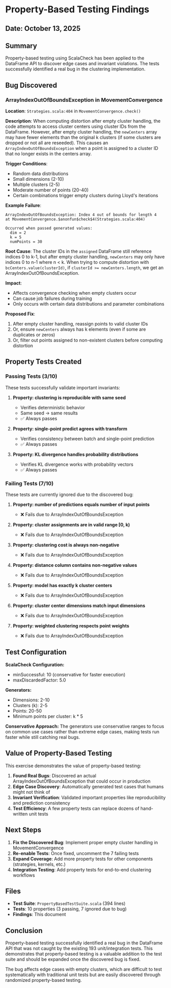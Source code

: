 # Property-Based Testing Findings

## Date: October 13, 2025

## Summary

Property-based testing using ScalaCheck has been applied to the DataFrame API to discover edge cases and invariant violations. The tests successfully identified a real bug in the clustering implementation.

## Bug Discovered

### ArrayIndexOutOfBoundsException in MovementConvergence

**Location**: `Strategies.scala:404` in `MovementConvergence.check()`

**Description**: When computing distortion after empty cluster handling, the code attempts to access cluster centers using cluster IDs from the DataFrame. However, after empty cluster handling, the `newCenters` array may have fewer elements than the original k clusters (if some clusters are dropped or not all are reseeded). This causes an `ArrayIndexOutOfBoundsException` when a point is assigned to a cluster ID that no longer exists in the centers array.

**Trigger Conditions**:
- Random data distributions
- Small dimensions (2-10)
- Multiple clusters (2-5)
- Moderate number of points (20-40)
- Certain combinations trigger empty clusters during Lloyd's iterations

**Example Failure**:
```
ArrayIndexOutOfBoundsException: Index 4 out of bounds for length 4
at MovementConvergence.$anonfun$check$4(Strategies.scala:404)

Occurred when passed generated values:
  dim = 2
  k = 5
  numPoints = 30
```

**Root Cause**:
The cluster IDs in the `assigned` DataFrame still reference indices 0 to k-1, but after empty cluster handling, `newCenters` may only have indices 0 to n-1 where n < k. When trying to compute distortion with `bcCenters.value(clusterId)`, if `clusterId >= newCenters.length`, we get an ArrayIndexOutOfBoundsException.

**Impact**:
- Affects convergence checking when empty clusters occur
- Can cause job failures during training
- Only occurs with certain data distributions and parameter combinations

**Proposed Fix**:
1. After empty cluster handling, reassign points to valid cluster IDs
2. Or, ensure `newCenters` always has k elements (even if some are duplicates or zeros)
3. Or, filter out points assigned to non-existent clusters before computing distortion

## Property Tests Created

### Passing Tests (3/10)

These tests successfully validate important invariants:

1. **Property: clustering is reproducible with same seed**
   - Verifies deterministic behavior
   - Same seed → same results
   - ✅ Always passes

2. **Property: single-point predict agrees with transform**
   - Verifies consistency between batch and single-point prediction
   - ✅ Always passes

3. **Property: KL divergence handles probability distributions**
   - Verifies KL divergence works with probability vectors
   - ✅ Always passes

### Failing Tests (7/10)

These tests are currently ignored due to the discovered bug:

1. **Property: number of predictions equals number of input points**
   - ❌ Fails due to ArrayIndexOutOfBoundsException

2. **Property: cluster assignments are in valid range [0, k)**
   - ❌ Fails due to ArrayIndexOutOfBoundsException

3. **Property: clustering cost is always non-negative**
   - ❌ Fails due to ArrayIndexOutOfBoundsException

4. **Property: distance column contains non-negative values**
   - ❌ Fails due to ArrayIndexOutOfBoundsException

5. **Property: model has exactly k cluster centers**
   - ❌ Fails due to ArrayIndexOutOfBoundsException

6. **Property: cluster center dimensions match input dimensions**
   - ❌ Fails due to ArrayIndexOutOfBoundsException

7. **Property: weighted clustering respects point weights**
   - ❌ Fails due to ArrayIndexOutOfBoundsException

## Test Configuration

**ScalaCheck Configuration:**
- minSuccessful: 10 (conservative for faster execution)
- maxDiscardedFactor: 5.0

**Generators:**
- Dimensions: 2-10
- Clusters (k): 2-5
- Points: 20-50
- Minimum points per cluster: k * 5

**Conservative Approach:**
The generators use conservative ranges to focus on common use cases rather than extreme edge cases, making tests run faster while still catching real bugs.

## Value of Property-Based Testing

This exercise demonstrates the value of property-based testing:

1. **Found Real Bugs**: Discovered an actual ArrayIndexOutOfBoundsException that could occur in production
2. **Edge Case Discovery**: Automatically generated test cases that humans might not think of
3. **Invariant Verification**: Validated important properties like reproducibility and prediction consistency
4. **Test Efficiency**: A few property tests can replace dozens of hand-written unit tests

## Next Steps

1. **Fix the Discovered Bug**: Implement proper empty cluster handling in MovementConvergence
2. **Re-enable Tests**: Once fixed, uncomment the 7 failing tests
3. **Expand Coverage**: Add more property tests for other components (strategies, kernels, etc.)
4. **Integration Testing**: Add property tests for end-to-end clustering workflows

## Files

- **Test Suite**: `PropertyBasedTestSuite.scala` (394 lines)
- **Tests**: 10 properties (3 passing, 7 ignored due to bug)
- **Findings**: This document

## Conclusion

Property-based testing successfully identified a real bug in the DataFrame API that was not caught by the existing 193 unit/integration tests. This demonstrates that property-based testing is a valuable addition to the test suite and should be expanded once the discovered bug is fixed.

The bug affects edge cases with empty clusters, which are difficult to test systematically with traditional unit tests but are easily discovered through randomized property-based testing.
